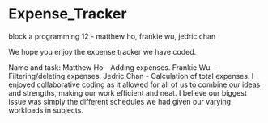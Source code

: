 # Expense_Tracker 
block a programming 12 - matthew ho, frankie wu, jedric chan

We hope you enjoy the expense tracker we have coded.

Name and task:
Matthew Ho - Adding expenses. 
Frankie Wu - Filtering/deleting expenses.
Jedric Chan - Calculation of total expenses. I enjoyed collaborative coding as it allowed for all of us to combine our ideas and strengths, making our work efficient and neat. I believe our biggest issue was simply the different schedules we had given our varying workloads in subjects.
